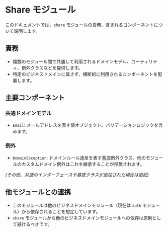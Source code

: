# Share モジュール

このドキュメントでは、`share` モジュールの責務、含まれるコンポーネントについて説明します。

## 責務

*   複数のモジュール間で共通して利用されるドメインモデル、ユーティリティ、例外クラスなどを提供します。
*   特定のビジネスドメインに属さず、横断的に利用されるコンポーネントを配置します。

## 主要コンポーネント

### 共通ドメインモデル
*   `Email`: メールアドレスを表す値オブジェクト。バリデーションロジックを含みます。

### 例外
*   `DomainException`: ドメインルール違反を表す基底例外クラス。他のモジュールのカスタムドメイン例外はこれを継承することが推奨されます。

*(その他、共通のインターフェースや基底クラスが追加された場合は追記)*

## 他モジュールとの連携

*   このモジュールは他のビジネスドメインモジュール（現在は `auth` モジュール）から依存されることを想定しています。
*   `share` モジュールから他のビジネスドメインモジュールへの依存は原則として避けるべきです。
